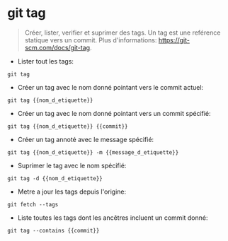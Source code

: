 # git tag

> Créer, lister, verifier et suprimer des tags.
> Un tag est une reférence statique vers un commit.
> Plus d'informations: <https://git-scm.com/docs/git-tag>.

- Lister tout les tags:

`git tag`

- Créer un tag avec le nom donné pointant vers le commit actuel:

`git tag {{nom_d_etiquette}}`

- Créer un tag avec le nom donné pointant vers un commit spécifié:

`git tag {{nom_d_etiquette}} {{commit}}`

- Créer un tag annoté avec le message spécifié:

`git tag {{nom_d_etiquette}} -m {{message_d_etiquette}}`

- Suprimer le tag avec le nom spécifié:

`git tag -d {{nom_d_etiquette}}`

- Metre a jour les tags depuis l'origine:

`git fetch --tags`

- Liste toutes les tags dont les ancêtres incluent un commit donné:

`git tag --contains {{commit}}`

